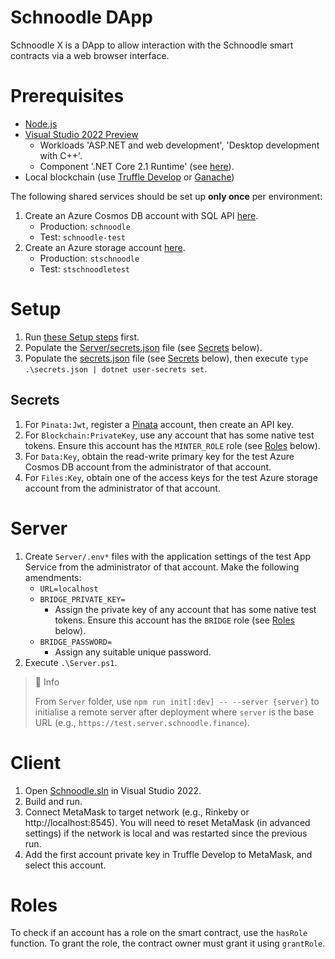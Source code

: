 ﻿# Schnoodle DApp
Schnoodle X is a DApp to allow interaction with the Schnoodle smart contracts via a web browser interface.

# Prerequisites
- [Node.js](https://nodejs.org/)
- [Visual Studio 2022 Preview](https://visualstudio.microsoft.com/vs/preview/)
    - Workloads 'ASP.NET and web development', 'Desktop development with C++'.
    - Component '.NET Core 2.1 Runtime' (see [here](https://docs.nethereum.com/en/latest/nethereum.autogen.contractapi/#prerequisites)).
- Local blockchain (use [Truffle Develop](https://www.trufflesuite.com/docs/truffle/getting-started/using-truffle-develop-and-the-console#truffle-develop) or [Ganache](https://www.trufflesuite.com/ganache))

The following shared services should be set up **only once** per environment:
1. Create an Azure Cosmos DB account with SQL API [here](https://azure.microsoft.com/en-gb/try/cosmosdb).
    - Production: `schnoodle`
    - Test: `schnoodle-test`
1. Create an Azure storage account [here](https://docs.microsoft.com/en-us/azure/storage/common/storage-account-create).
    - Production: `stschnoodle`
    - Test: `stschnoodletest`

# Setup
1. Run [these Setup steps](../README.md#setup) first.
1. Populate the [Server/secrets.json](Server/secrets.json) file (see [Secrets](#secrets) below).
1. Populate the [secrets.json](secrets.json) file (see [Secrets](#secrets) below), then execute `type .\secrets.json | dotnet user-secrets set`.

## Secrets
1. For `Pinata:Jwt`, register a [Pinata](https://app.pinata.cloud) account, then create an API key.
1. For `Blockchain:PrivateKey`, use any account that has some native test tokens. Ensure this account has the `MINTER_ROLE` role (see [Roles](#roles) below).
1. For `Data:Key`, obtain the read-write primary key for the test Azure Cosmos DB account from the administrator of that account.
1. For `Files:Key`, obtain one of the access keys for the test Azure storage account from the administrator of that account.

# Server
1. Create `Server/.env*` files with the application settings of the test App Service from the administrator of that account. Make the following amendments:
    - `URL=localhost`
    - `BRIDGE_PRIVATE_KEY=`
        - Assign the private key of any account that has some native test tokens. Ensure this account has the `BRIDGE` role (see [Roles](#roles) below).
    - `BRIDGE_PASSWORD=`
        - Assign any suitable unique password.
1. Execute `.\Server.ps1`.

> 📘 Info
>
> From `Server` folder, use `npm run init[:dev] -- --server {server}` to initialise a remote server after deployment where `server` is the base URL (e.g., `https://test.server.schnoodle.finance`).

# Client
1. Open [Schnoodle.sln](../Schnoodle.sln) in Visual Studio 2022.
1. Build and run.
1. Connect MetaMask to target network (e.g., Rinkeby or http://localhost:8545). You will need to reset MetaMask (in advanced settings) if the network is local and was restarted since the previous run.
1. Add the first account private key in Truffle Develop to MetaMask, and select this account.

# Roles
To check if an account has a role on the smart contract, use the `hasRole` function. To grant the role, the contract owner must grant it using `grantRole`.
